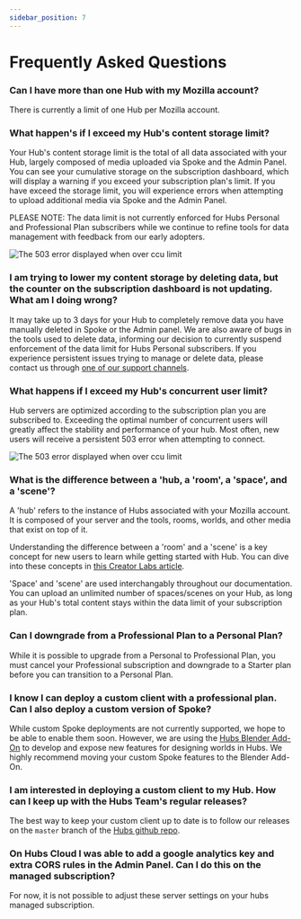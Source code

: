 ```yaml
---
sidebar_position: 7
---
```


# Frequently Asked Questions

### Can I have more than one Hub with my Mozilla account?

There is currently a limit of one Hub per Mozilla account.

### What happen's if I exceed my Hub's content storage limit?

Your Hub's content storage limit is the total of all data associated with your Hub, largely composed of media uploaded via Spoke and the Admin Panel. You can see your cumulative storage on the subscription dashboard, which will display a warning if you exceed your subscription plan's limit. If you have exceed the storage limit, you will experience errors when attempting to upload additional media via Spoke and the Admin Panel.

PLEASE NOTE: The data limit is not currently enforced for Hubs Personal and Professional Plan subscribers while we continue to refine tools for data management with feedback from our early adopters.

<img src="/img/hub-over-limit.png" alt="The 503 error displayed when over ccu limit"/>

### I am trying to lower my content storage by deleting data, but the counter on the subscription dashboard is not updating. What am I doing wrong?

It may take up to 3 days for your Hub to completely remove data you have manually deleted in Spoke or the Admin panel. We are also aware of bugs in the tools used to delete data, informing our decision to currently suspend enforcement of the data limit for Hubs Personal subscribers. If you experience persistent issues trying to manage or delete data, please contact us through [one of our support channels](./help-subscription.md).

### What happens if I exceed my Hub's concurrent user limit?

Hub servers are optimized according to the subscription plan you are subscribed to. Exceeding the optimal number of concurrent users will greatly affect the stability and performance of your hub. Most often, new users will receive a persistent 503 error when attempting to connect.

<img src="/img/503-error.png" alt="The 503 error displayed when over ccu limit"/>

### What is the difference between a 'hub, a 'room', a 'space', and a 'scene'?

A 'hub' refers to the instance of Hubs associated with your Mozilla account. It is composed of your server and the tools, rooms, worlds, and other media that exist on top of it.

Understanding the difference between a 'room' and a 'scene' is a key concept for new users to learn while getting started with Hub. You can dive into these concepts in [this Creator Labs article](https://hubs.mozilla.com/labs/what-is-a-scene/).

'Space' and 'scene' are used interchangably throughout our documentation. You can upload an unlimited number of spaces/scenes on your Hub, as long as your Hub's total content stays within the data limit of your subscription plan.

### Can I downgrade from a Professional Plan to a Personal Plan?

While it is possible to upgrade from a Personal to Professional Plan, you must cancel your Professional subscription and downgrade to a Starter plan before you can transition to a Personal Plan.

### I know I can deploy a custom client with a professional plan. Can I also deploy a custom version of Spoke?

While custom Spoke deployments are not currently supported, we hope to be able to enable them soon. However, we are using the [Hubs Blender Add-On](/creators/blender-add-on/intro-add-on.md) to develop and expose new features for designing worlds in Hubs. We highly recommend moving your custom Spoke features to the Blender Add-On.

### I am interested in deploying a custom client to my Hub. How can I keep up with the Hubs Team's regular releases?

The best way to keep your custom client up to date is to follow our releases on the `master` branch of the [Hubs github repo](https://github.com/mozilla/hubs).

### On Hubs Cloud I was able to add a google analytics key and extra CORS rules in the Admin Panel. Can I do this on the managed subscription?

For now, it is not possible to adjust these server settings on your hubs managed subscription.
